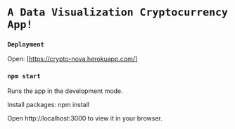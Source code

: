 # `A Data Visualization Cryptocurrency App!`


### `Deployment`
Open: [https://crypto-nova.herokuapp.com/]

### `npm start`
Runs the app in the development mode.

Install packages: npm install

Open http://localhost:3000 to view it in your browser.
